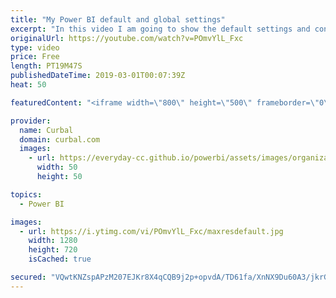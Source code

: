 ```yaml
---
title: "My Power BI default and global settings"
excerpt: "In this video I am going to show the default settings and configuration I do for new Power BI files and also my global settings for all files. What are your settings? #powerbi #curbal #curbalsettings  Here you can download all the pbix files: https://curbal.com/donwload-center  SUBSCRIBE to learn more"
originalUrl: https://youtube.com/watch?v=POmvYlL_Fxc
type: video
price: Free
length: PT19M47S
publishedDateTime: 2019-03-01T00:07:39Z
heat: 50

featuredContent: "<iframe width=\"800\" height=\"500\" frameborder=\"0\" src=\"https://www.youtube.com/embed/POmvYlL_Fxc\" allow=\"accelerometer; autoplay; encrypted-media; gyroscope; picture-in-picture\" allowfullscreen></iframe>"

provider:
  name: Curbal
  domain: curbal.com
  images:
    - url: https://everyday-cc.github.io/powerbi/assets/images/organizations/curbal.com-50x50.jpg
      width: 50
      height: 50

topics:
  - Power BI

images:
  - url: https://i.ytimg.com/vi/POmvYlL_Fxc/maxresdefault.jpg
    width: 1280
    height: 720
    isCached: true

secured: "VQwtKNZspAPzM207EJKr8X4qCQB9j2p+opvdA/TD61fa/XnNX9Du60A3/jkrGJ8+NdV5irGZGzh6i8o29qcK4R7A8Unmr+tU5ZXGWTi8kMF55jY350pjeFojrqr35kR0BuO7EaXl/0hEFg7APTRzKFXGoqheKzO0zYbw+MURDQcuUdEFapr0TyqOf0+t4beapo0Hhooy0HTx3pEJ0Gi/9Fn98iaHCwecHbFpjGhAzBFYn1dy6TejBme1b89JMlfXWTg6GjE6+x/RmimScGhEtZDoBDP/O7o/Pth+F7G7Lj3qA3u0MBK4D36erkL+3rt3NE+M7bdDlFz4kE6gJIcpwink5C/XrnfpO7YYpLsmjyFqRozC0DyOFo7o1XZT86SC/fX+rBe5av38s87h9xXsK/jsReLQmSLwxC993Egka4s=;ccNpA7DdtmNr2dImLYlQ+g=="
---
```


